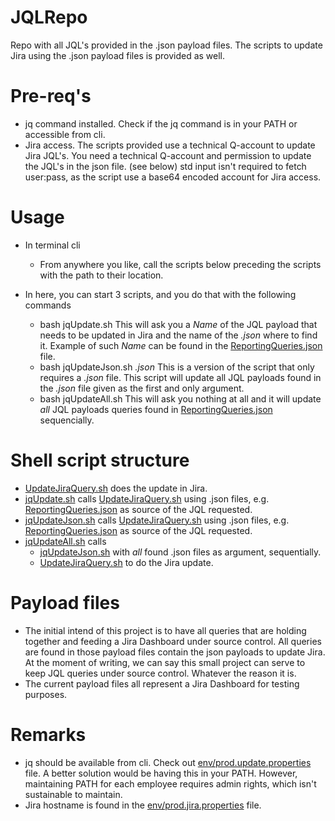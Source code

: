 # JQLRepo
Repo with all JQL's provided in the .json payload files. 
The scripts to update Jira using the .json payload files is provided as well. 

# Pre-req's
* jq command installed.  Check if the jq command is in your PATH or accessible from cli. 
* Jira access. The scripts provided use a technical Q-account to update Jira JQL's.
You need a technical Q-account and permission to update the JQL's in the json file. (see below)
std input isn't required to fetch user:pass, as the script use a base64 encoded account for Jira access. 

# Usage
* In terminal cli
  - From anywhere you like, call the scripts below preceding the scripts with the path to their location. 

* In here, you can start 3 scripts, and you do that with the following commands 
  - bash jqUpdate.sh
This will ask you a *Name* of the JQL payload that needs to be updated in Jira and the name of the *.json* where to find it. Example of such *Name* can be found in the [ReportingQueries.json](./JiraReporting/ReportingQueries.json) file. 
  - bash jqUpdateJson.sh *.json*
This is a version of the script that only requires a *.json* file. This script will update all JQL payloads found in the *.json* file given as the first and only argument. 
  - bash jqUpdateAll.sh
This will ask you nothing at all and it will update *all* JQL payloads queries found in [ReportingQueries.json](./JiraReporting/ReportingQueries.json) sequencially. 

# Shell script structure
* [UpdateJiraQuery.sh](./JiraReporting/UpdateJiraQuery.sh) does the update in Jira.
* [jqUpdate.sh](./JiraReporting/jqUpdate.sh) calls [UpdateJiraQuery.sh](./JiraReporting/UpdateJiraQuery.sh) using .json files, e.g. [ReportingQueries.json](./JiraReporting/ReportingQueries.json) as source of the JQL requested.
* [jqUpdateJson.sh](./JiraReporting/jqUpdateJson.sh) calls [UpdateJiraQuery.sh](./JiraReporting/UpdateJiraQuery.sh) using .json files, e.g. [ReportingQueries.json](./JiraReporting/ReportingQueries.json) as source of the JQL requested.
* [jqUpdateAll.sh](./JiraReporting/jqUpdateAll.sh) calls 
  - [jqUpdateJson.sh](./JiraReporting/jqUpdateJson.sh) with *all* found .json files as argument, sequentially.
  - [UpdateJiraQuery.sh](./JiraReporting/UpdateJiraQuery.sh) to do the Jira update.

# Payload files
* The initial intend of this project is to have all queries that are holding together and feeding a Jira Dashboard under source control.
All queries are found in those payload files contain the json payloads to update Jira.
At the moment of writing, we can say this small project can serve to keep JQL queries under source control.  Whatever the reason it is. 
* The current payload files all represent a Jira Dashboard for testing purposes. 
  
# Remarks
* jq should be available from cli. Check out [env/prod.update.properties](./JiraReporting/env/prod.update.properties) file. 
A better solution would be having this in your PATH. 
However, maintaining PATH for each employee requires admin rights, which isn't sustainable to maintain. 
* Jira hostname is found in the [env/prod.jira.properties](./JiraReporting/env/prod.jira.properties) file.
